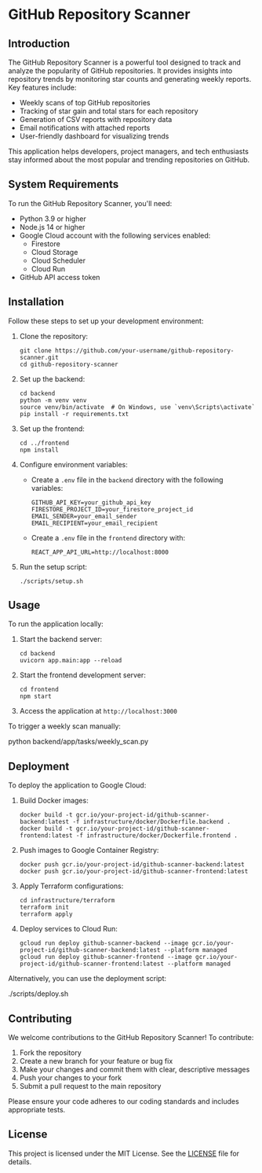 # GitHub Repository Scanner

## Introduction

The GitHub Repository Scanner is a powerful tool designed to track and analyze the popularity of GitHub repositories. It provides insights into repository trends by monitoring star counts and generating weekly reports. Key features include:

- Weekly scans of top GitHub repositories
- Tracking of star gain and total stars for each repository
- Generation of CSV reports with repository data
- Email notifications with attached reports
- User-friendly dashboard for visualizing trends

This application helps developers, project managers, and tech enthusiasts stay informed about the most popular and trending repositories on GitHub.

## System Requirements

To run the GitHub Repository Scanner, you'll need:

- Python 3.9 or higher
- Node.js 14 or higher
- Google Cloud account with the following services enabled:
  - Firestore
  - Cloud Storage
  - Cloud Scheduler
  - Cloud Run
- GitHub API access token

## Installation

Follow these steps to set up your development environment:

1. Clone the repository:
   ```
   git clone https://github.com/your-username/github-repository-scanner.git
   cd github-repository-scanner
   ```

2. Set up the backend:
   ```
   cd backend
   python -m venv venv
   source venv/bin/activate  # On Windows, use `venv\Scripts\activate`
   pip install -r requirements.txt
   ```

3. Set up the frontend:
   ```
   cd ../frontend
   npm install
   ```

4. Configure environment variables:
   - Create a `.env` file in the `backend` directory with the following variables:
     ```
     GITHUB_API_KEY=your_github_api_key
     FIRESTORE_PROJECT_ID=your_firestore_project_id
     EMAIL_SENDER=your_email_sender
     EMAIL_RECIPIENT=your_email_recipient
     ```
   - Create a `.env` file in the `frontend` directory with:
     ```
     REACT_APP_API_URL=http://localhost:8000
     ```

5. Run the setup script:
   ```
   ./scripts/setup.sh
   ```

## Usage

To run the application locally:

1. Start the backend server:
   ```
   cd backend
   uvicorn app.main:app --reload
   ```

2. Start the frontend development server:
   ```
   cd frontend
   npm start
   ```

3. Access the application at `http://localhost:3000`

To trigger a weekly scan manually:

python backend/app/tasks/weekly_scan.py
## Deployment

To deploy the application to Google Cloud:

1. Build Docker images:
   ```
   docker build -t gcr.io/your-project-id/github-scanner-backend:latest -f infrastructure/docker/Dockerfile.backend .
   docker build -t gcr.io/your-project-id/github-scanner-frontend:latest -f infrastructure/docker/Dockerfile.frontend .
   ```

2. Push images to Google Container Registry:
   ```
   docker push gcr.io/your-project-id/github-scanner-backend:latest
   docker push gcr.io/your-project-id/github-scanner-frontend:latest
   ```

3. Apply Terraform configurations:
   ```
   cd infrastructure/terraform
   terraform init
   terraform apply
   ```

4. Deploy services to Cloud Run:
   ```
   gcloud run deploy github-scanner-backend --image gcr.io/your-project-id/github-scanner-backend:latest --platform managed
   gcloud run deploy github-scanner-frontend --image gcr.io/your-project-id/github-scanner-frontend:latest --platform managed
   ```

Alternatively, you can use the deployment script:

./scripts/deploy.sh
## Contributing

We welcome contributions to the GitHub Repository Scanner! To contribute:

1. Fork the repository
2. Create a new branch for your feature or bug fix
3. Make your changes and commit them with clear, descriptive messages
4. Push your changes to your fork
5. Submit a pull request to the main repository

Please ensure your code adheres to our coding standards and includes appropriate tests.

## License

This project is licensed under the MIT License. See the [LICENSE](LICENSE) file for details.
